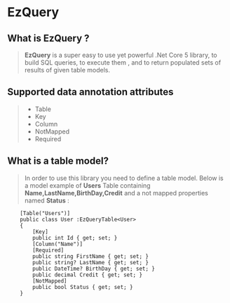 # EzQuery
## What is EzQuery ?
 > __EzQuery__  is a  super easy to use  yet powerful .Net Core 5 library,
 to build SQL queries, to execute them , and to return populated sets of results of given
 table models.

## Supported data annotation attributes
>- Table
>- Key
>- Column
>- NotMapped
>- Required
## What is a table model?
>In order to use this library you need to define a table model.
>Below is a model example of **Users** Table containing **Name,LastName,BirthDay,Credit** and a not mapped properties named **Status** :

```<C#>
    [Table("Users")]
    public class User :EzQueryTable<User>
    {
        [Key]
        public int Id { get; set; }
        [Column("Name")]
        [Required]
        public string FirstName { get; set; }
        public string? LastName { get; set; }
        public DateTime? BirthDay { get; set; }
        public decimal Credit { get; set; }
        [NotMapped]
        public bool Status { get; set; }
    }
```